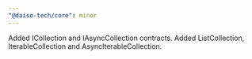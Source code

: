 ```yaml
---
"@daiso-tech/core": minor
---
```


Added ICollection and IAsyncCollection contracts. Added ListCollection, IterableCollection and AsyncIterableCollection.
